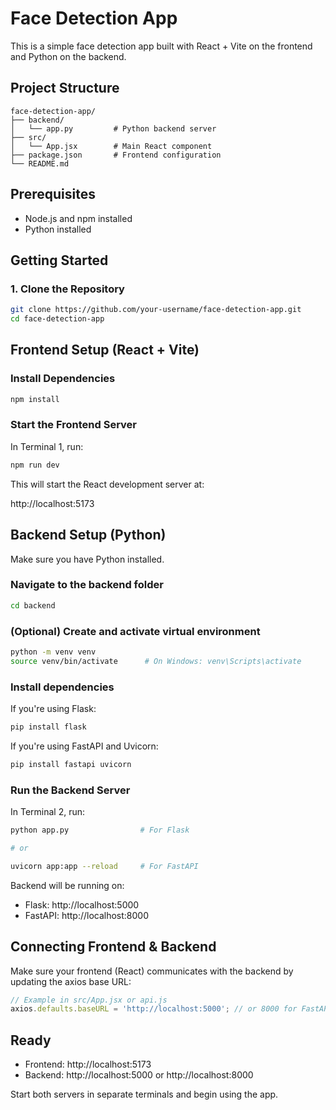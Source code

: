 # Face Detection App

This is a simple face detection app built with React + Vite on the frontend and Python on the backend.

## Project Structure

```
face-detection-app/
├── backend/
│   └── app.py         # Python backend server
├── src/
│   └── App.jsx        # Main React component
├── package.json       # Frontend configuration
└── README.md
```

## Prerequisites

- Node.js and npm installed
- Python installed

## Getting Started

### 1. Clone the Repository

```bash
git clone https://github.com/your-username/face-detection-app.git
cd face-detection-app
```

## Frontend Setup (React + Vite)

### Install Dependencies

```bash
npm install
```

### Start the Frontend Server

In Terminal 1, run:

```bash
npm run dev
```

This will start the React development server at:

http://localhost:5173

## Backend Setup (Python)

Make sure you have Python installed.

### Navigate to the backend folder

```bash
cd backend
```

### (Optional) Create and activate virtual environment

```bash
python -m venv venv
source venv/bin/activate      # On Windows: venv\Scripts\activate
```

### Install dependencies

If you're using Flask:

```bash
pip install flask
```

If you're using FastAPI and Uvicorn:

```bash
pip install fastapi uvicorn
```

### Run the Backend Server

In Terminal 2, run:

```bash
python app.py                # For Flask

# or

uvicorn app:app --reload     # For FastAPI
```

Backend will be running on:

- Flask: http://localhost:5000
- FastAPI: http://localhost:8000

## Connecting Frontend & Backend

Make sure your frontend (React) communicates with the backend by updating the axios base URL:

```js
// Example in src/App.jsx or api.js
axios.defaults.baseURL = 'http://localhost:5000'; // or 8000 for FastAPI
```

## Ready

- Frontend: http://localhost:5173
- Backend: http://localhost:5000 or http://localhost:8000

Start both servers in separate terminals and begin using the app.

